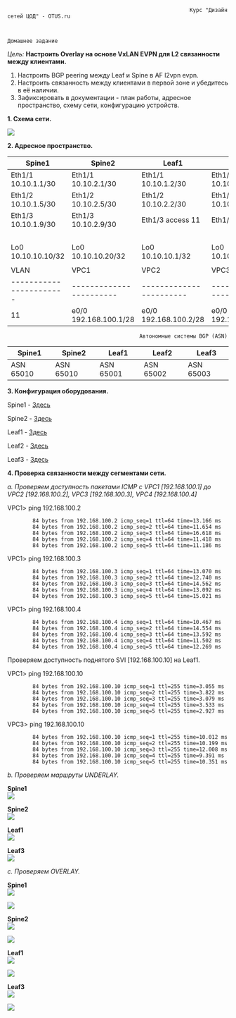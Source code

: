                                                               Курс "Дизайн сетей ЦОД" - OTUS.ru


                                                                   Домашнее задание
*Цель:* **Настроить Overlay на основе VxLAN EVPN для L2 связанности между клиентами.**         


1. Настроить BGP peering между Leaf и Spine в AF l2vpn evpn.
2. Настроить связанность между клиентами в первой зоне и убедитесь в её наличии.
3. Зафиксировать в документации - план работы, адресное пространство, схему сети, конфигурацию устройств.


**1. Схема сети.**

![](Scheme/Scheme.png)

**2. Адресное пространство.** 

|      Spine1           |     Spine2            |         Leaf1         |       Leaf2           |     Leaf3             |
|-----------------------|-----------------------|-----------------------|-----------------------|-----------------------|
| Eth1/1 10.10.1.1/30   | Eth1/1 10.10.2.1/30   | Eth1/1 10.10.1.2/30   | Eth1/1 10.10.1.6/30   | Eth1/1 10.10.1.9/30   |
| Eth1/2 10.10.1.5/30   | Eth1/2 10.10.2.5/30   | Eth1/2 10.10.2.2/30   | Eth1/2 10.10.2.6/30   | Eth1/2 10.10.2.9/30   |
| Eth1/3 10.10.1.9/30   | Eth1/3 10.10.2.9/30   | Eth1/3 access 11      | Eth1/3 access 11      | Eth1/3 access 11      |
|                       |                       |                       |                       | Eth1/4 access 11      |  
| Lo0 10.10.10.10/32    | Lo0 10.10.10.20/32    | Lo0 10.10.10.1/32     | Lo0 10.10.10.2/32     | Lo0 10.10.10.3/32     |
|                       |                       |                       |                       |                       |
|          VLAN         |         VPC1          |          VPC2         |          VPC3         |        VPC4           |
|-----------------------|-----------------------|-----------------------|-----------------------|-----------------------|                       
|           11          | e0/0 192.168.100.1/28 | e0/0 192.168.100.2/28 | e0/0 192.168.100.3/28 | e0/0 192.168.100.4/28 |


                                              Автономные системы BGP (ASN)  

|      Spine1           |     Spine2            |         Leaf1         |       Leaf2           |     Leaf3             |
|-----------------------|-----------------------|-----------------------|-----------------------|-----------------------|
| ASN 65010             | ASN 65010             | ASN 65001             | ASN 65002             | ASN 65003             |


**3. Конфигурация оборудования.**

Spine1 - [Здесь](Configs/Spine1.txt)

Spine2 - [Здесь](Configs/Spine2.txt)

Leaf1 -  [Здесь](Configs/Leaf1.txt)

Leaf2 -  [Здесь](Configs/Leaf2.txt)

Leaf3 -  [Здесь](Configs/Leaf3.txt)


**4. Проверка связанности между сегментами сети.** 

*a. Проверяем доступность пакетами ICMP c VPC1 [192.168.100.1] до VPC2 [192.168.100.2], VPC3 [192.168.100.3], VPC4 [192.168.100.4]*

VPC1> ping 192.168.100.2

            84 bytes from 192.168.100.2 icmp_seq=1 ttl=64 time=13.166 ms  
            84 bytes from 192.168.100.2 icmp_seq=2 ttl=64 time=11.654 ms  
            84 bytes from 192.168.100.2 icmp_seq=3 ttl=64 time=16.618 ms  
            84 bytes from 192.168.100.2 icmp_seq=4 ttl=64 time=11.418 ms  
            84 bytes from 192.168.100.2 icmp_seq=5 ttl=64 time=11.186 ms  

VPC1> ping 192.168.100.3

            84 bytes from 192.168.100.3 icmp_seq=1 ttl=64 time=13.070 ms  
            84 bytes from 192.168.100.3 icmp_seq=2 ttl=64 time=12.740 ms  
            84 bytes from 192.168.100.3 icmp_seq=3 ttl=64 time=14.562 ms  
            84 bytes from 192.168.100.3 icmp_seq=4 ttl=64 time=13.092 ms  
            84 bytes from 192.168.100.3 icmp_seq=5 ttl=64 time=15.021 ms  

VPC1> ping 192.168.100.4

            84 bytes from 192.168.100.4 icmp_seq=1 ttl=64 time=10.467 ms  
            84 bytes from 192.168.100.4 icmp_seq=2 ttl=64 time=14.554 ms  
            84 bytes from 192.168.100.4 icmp_seq=3 ttl=64 time=13.592 ms  
            84 bytes from 192.168.100.4 icmp_seq=4 ttl=64 time=11.502 ms  
            84 bytes from 192.168.100.4 icmp_seq=5 ttl=64 time=12.269 ms

Проверяем доступность поднятого SVI [192.168.100.10] на Leaf1.

VPC1> ping 192.168.100.10

            84 bytes from 192.168.100.10 icmp_seq=1 ttl=255 time=3.055 ms
            84 bytes from 192.168.100.10 icmp_seq=2 ttl=255 time=3.822 ms
            84 bytes from 192.168.100.10 icmp_seq=3 ttl=255 time=3.079 ms
            84 bytes from 192.168.100.10 icmp_seq=4 ttl=255 time=3.533 ms
            84 bytes from 192.168.100.10 icmp_seq=5 ttl=255 time=2.927 ms

VPC3> ping 192.168.100.10

            84 bytes from 192.168.100.10 icmp_seq=1 ttl=255 time=10.012 ms
            84 bytes from 192.168.100.10 icmp_seq=2 ttl=255 time=10.199 ms
            84 bytes from 192.168.100.10 icmp_seq=3 ttl=255 time=12.008 ms
            84 bytes from 192.168.100.10 icmp_seq=4 ttl=255 time=9.391 ms
            84 bytes from 192.168.100.10 icmp_seq=5 ttl=255 time=10.351 ms

 
   *b. Проверяем маршруты UNDERLAY.*
    
**Spine1**              
![](CommandResults/Pic2.png) 
    
**Spine2**                  
![](CommandResults/Pic3.png) 

**Leaf1**   
![](CommandResults/Pic4.png)   

**Leaf3**   
![](CommandResults/Pic5.png)   

   *c. Проверяем OVERLAY.*

**Spine1**                
![](CommandResults/Pic8.png)

![](CommandResults/Pic10.png)
    
**Spine2**                    
![](CommandResults/Pic9.png)

![](CommandResults/Pic11.png)

**Leaf1**   
![](CommandResults/Pic6.png)

![](CommandResults/Pic12.png)

**Leaf3**   
![](CommandResults/Pic7.png)

![](CommandResults/Pic13.png)






